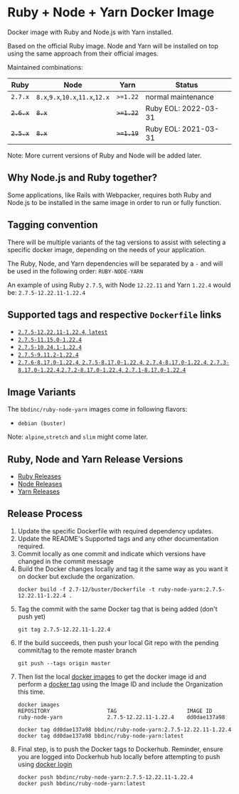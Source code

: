 # Ruby + Node + Yarn Docker Image

Docker image with Ruby and Node.js with Yarn installed.

Based on the official Ruby image. Node and Yarn will be installed on top using the same approach from their official images.

Maintained combinations:

| Ruby          | Node                                              | Yarn          | Status                |
| ------------- | ------------------------------------------------- | ------------- | --------------------- |
| `2.7.x`       | `8.x`,`9.x`,`10.x`,`11.x`,`12.x`                  | `>=1.22`      | normal maintenance    |
| ~~`2.6.x`~~   | ~~`8.x`~~                                         | ~~`>=1.22`~~  | Ruby EOL: 2022-03-31  |
| ~~`2.5.x`~~   | ~~`8.x`~~                                         | ~~`>=1.19`~~  | Ruby EOL: 2021-03-31  |

Note: More current versions of Ruby and Node will be added later.

## Why Node.js and Ruby together?

Some applications, like Rails with Webpacker, requires both Ruby and Node.js to be installed in the same image in order to run or fully function.

## Tagging convention

There will be multiple variants of the tag versions to assist with selecting a specific docker image, depending on the needs of your application.

The Ruby, Node, and Yarn dependencies will be separated by a `-` and will be used in the following order: `RUBY-NODE-YARN`

An example of using Ruby `2.7.5`, with Node `12.22.11` and Yarn `1.22.4` would be: `2.7.5-12.22.11-1.22.4`

## Supported tags and respective `Dockerfile` links

- [`2.7.5-12.22.11-1.22.4`, `latest`](https://github.com/BBD-Development/docker-ruby-node-yarn/blob/master/2.7-12/buster/Dockerfile)
- [`2.7.5-11.15.0-1.22.4`](https://github.com/BBD-Development/docker-ruby-node-yarn/blob/master/2.7-11/buster/Dockerfile)
- [`2.7.5-10.24.1-1.22.4`](https://github.com/BBD-Development/docker-ruby-node-yarn/blob/master/2.7-10/buster/Dockerfile)
- [`2.7.5-9.11.2-1.22.4`](https://github.com/BBD-Development/docker-ruby-node-yarn/blob/master/2.7-9/buster/Dockerfile)
- [`2.7.6-8.17.0-1.22.4`, `2.7.5-8.17.0-1.22.4`, `2.7.4-8.17.0-1.22.4`, `2.7.3-8.17.0-1.22.4`,`2.7.2-8.17.0-1.22.4`, `2.7.1-8.17.0-1.22.4`](https://github.com/BBD-Development/docker-ruby-node-yarn/blob/master/2.7-8/buster/Dockerfile)

## Image Variants

The `bbdinc/ruby-node-yarn` images come in following flavors:

- `debian (buster)`

Note: `alpine`,`stretch` and `slim` might come later.

## Ruby, Node and Yarn Release Versions
- [Ruby Releases](https://www.ruby-lang.org/en/downloads/releases/)
- [Node Releases](https://nodejs.org/en/download/releases/)
- [Yarn Releases](https://github.com/yarnpkg/yarn/releases)

## Release Process

1. Update the specific Dockerfile with required dependency updates.
2. Update the README's Supported tags and any other documentation required.
3. Commit locally as one commit and indicate which versions have changed in the commit message
4. Build the Docker changes locally and tag it the same way as you want it on docker but exclude the organization.
    ```
    docker build -f 2.7-12/buster/Dockerfile -t ruby-node-yarn:2.7.5-12.22.11-1.22.4 .
    ```
5. Tag the commit with the same Docker tag that is being added (don't push yet)
    ```
    git tag 2.7.5-12.22.11-1.22.4
    ```
6. If the build succeeds, then push your local Git repo with the pending commit/tag to the remote master branch
    ```
    git push --tags origin master
    ```
7. Then list the local [docker images](https://docs.docker.com/engine/reference/commandline/images/) to get the docker image id and perform a [docker tag](https://docs.docker.com/engine/reference/commandline/tag/) using the Image ID and include the Organization this time.
    ```
    docker images
    REPOSITORY                  TAG                      IMAGE ID
    ruby-node-yarn              2.7.5-12.22.11-1.22.4    dd0dae137a98

    docker tag dd0dae137a98 bbdinc/ruby-node-yarn:2.7.5-12.22.11-1.22.4
    docker tag dd0dae137a98 bbdinc/ruby-node-yarn:latest
    ```
8. Final step, is to push the Docker tags to Dockerhub. Reminder, ensure you are logged into Dockerhub hub locally before attempting to push using [docker login](https://docs.docker.com/engine/reference/commandline/login/)
    ```
    docker push bbdinc/ruby-node-yarn:2.7.5-12.22.11-1.22.4
    docker push bbdinc/ruby-node-yarn:latest
    ```
